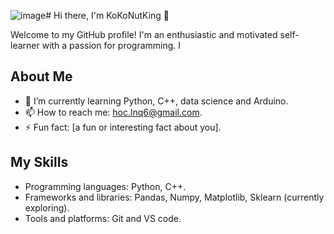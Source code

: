 ![image](https://github.com/user-attachments/assets/98dc8d40-386d-4563-a0e6-3f74b0b5e851)# Hi there, I'm KoKoNutKing 👋

Welcome to my GitHub profile! I'm an enthusiastic and motivated self-learner with a passion for programming. I 

## About Me
- 🌱 I’m currently learning Python, C++, data science and Arduino.
- 📫 How to reach me: hoc.lnq6@gmail.com.
- ⚡ Fun fact: [a fun or interesting fact about you].

## My Skills
- Programming languages: Python, C++.
- Frameworks and libraries: Pandas, Numpy, Matplotlib, Sklearn (currently exploring).
- Tools and platforms: Git and VS code.

